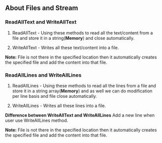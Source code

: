 ## About Files and Stream

### ReadAllText and WriteAllText 
1. ReadAllText - Using these methods to read all the text/content from a file and store it in a string(**Memory**) and close automatically.

2. WriteAllText - Writes all these text/content into a file. 

**Note:** File is not there in the specified location then it automatically creates the specified file and add the content into that file.

### ReadAllLines and WriteAllLines 
1. ReadAllLines - Using these methods to read all the lines from a file and store it in a string array(**Memory**) and as well we can do modification per line basis and file close automatically.

2. WriteAllLines - Writes all these lines into a file. 

**Difference between WriteAllText and WriteAllLines**
Add a new line when user use WriteAllLines method.

**Note:** File is not there in the specified location then it automatically creates the specified file and add the content into that file.

